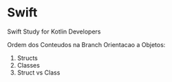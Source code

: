 # Swift
Swift Study for Kotlin Developers

Ordem dos Conteudos na Branch Orientacao a Objetos:
1. Structs
2. Classes
3. Struct vs Class
